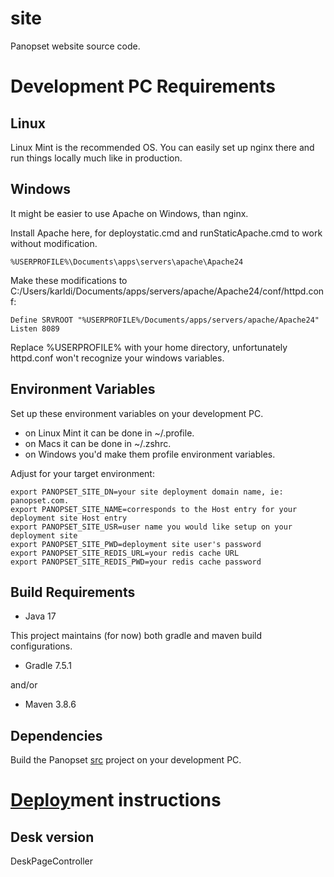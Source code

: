 # site

Panopset website source code.


# Development PC Requirements

## Linux

Linux Mint is the recommended OS.  You can easily set up nginx there and run things locally much like in production.

## Windows

It might be easier to use Apache on Windows, than nginx.

Install Apache here, for deploystatic.cmd and runStaticApache.cmd to work without modification.

    %USERPROFILE%\Documents\apps\servers\apache\Apache24


Make these modifications to C:/Users/karldi/Documents/apps/servers/apache/Apache24/conf/httpd.conf:

    Define SRVROOT "%USERPROFILE%/Documents/apps/servers/apache/Apache24"
    Listen 8089

Replace %USERPROFILE% with your home directory, unfortunately httpd.conf won't recognize your windows variables.

## Environment Variables

Set up these environment variables on your development PC.

* on Linux Mint it can be done in ~/.profile.
* on Macs it can be done in ~/.zshrc.
* on Windows you'd make them profile environment variables.


Adjust for your target environment:


    export PANOPSET_SITE_DN=your site deployment domain name, ie: panopset.com.
    export PANOPSET_SITE_NAME=corresponds to the Host entry for your deployment site Host entry
    export PANOPSET_SITE_USR=user name you would like setup on your deployment site
    export PANOPSET_SITE_PWD=deployment site user's password
    export PANOPSET_SITE_REDIS_URL=your redis cache URL
    export PANOPSET_SITE_REDIS_PWD=your redis cache password



## Build Requirements

* Java 17

This project maintains (for now) both gradle and maven build configurations.

* Gradle 7.5.1 

and/or

* Maven 3.8.6


## Dependencies

Build the Panopset [src](https://github.com/panopset/src) project on your development PC.


# [Deploy](docs/deploy.md)ment instructions


## Desk version

DeskPageController
